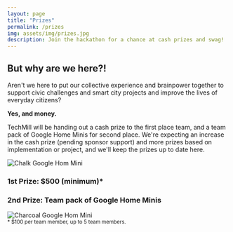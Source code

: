 ```yaml
---
layout: page
title: "Prizes"
permalink: /prizes
img: assets/img/prizes.jpg
description: Join the hackathon for a chance at cash prizes and swag!
---
```


## But why are we here?!

Aren't we here to put our collective experience and brainpower together to support civic challenges and smart city projects and improve the lives of everyday citizens?

<strong>Yes, and money.</strong>

TechMill will be handing out a cash prize to the first place team, and a team pack of Google Home Minis for second place. We're expecting an increase in the cash prize (pending sponsor support) and more prizes based on implementation or project, and we'll keep the prizes up to date here.

<div class="container">
	<div class="row">
		<div class="col-md-4">
			<img src="{{ "assets/img/chalk-google-home.jpg" | prepend: site.baseurl }}" alt="Chalk Google Hom Mini" class="img-fluid">
		</div>
		<div class="col-md-4 vertical-align-column">
			<h3 class="text-center"><strong>1st Prize:</strong> $500 (minimum)*</h3>
			<h3 class="text-center"><strong>2nd Prize:</strong> Team pack of Google Home Minis</h3>
		</div>
		<div class="col-md-4">
			<img src="{{ "assets/img/charcoal-google-home.jpg" | prepend: site.baseurl }}" alt="Charcoal Google Hom Mini" class="img-fluid">
		</div>
	</div>
	<div class="row">
		<small>* $100 per team member, up to 5 team members.</small>
	</div>
</div>